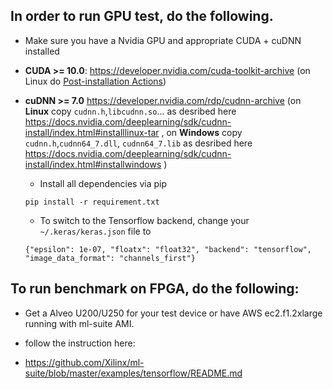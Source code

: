 ## In order to run GPU test, do the following.

  - Make sure you have a Nvidia GPU and appropriate CUDA + cuDNN installed
* **CUDA >= 10.0**: https://developer.nvidia.com/cuda-toolkit-archive (on Linux do [Post-installation Actions](https://docs.nvidia.com/cuda/cuda-installation-guide-linux/index.html#post-installation-actions))

* **cuDNN >= 7.0** https://developer.nvidia.com/rdp/cudnn-archive (on **Linux** copy `cudnn.h`,`libcudnn.so`... as desribed here https://docs.nvidia.com/deeplearning/sdk/cudnn-install/index.html#installlinux-tar , on **Windows** copy `cudnn.h`,`cudnn64_7.dll`, `cudnn64_7.lib` as desribed here https://docs.nvidia.com/deeplearning/sdk/cudnn-install/index.html#installwindows )

  * Install all dependencies via pip
  ```
  pip install -r requirement.txt
  ```
  
  * To switch to the Tensorflow backend, change your `~/.keras/keras.json` file to
  ```
  {"epsilon": 1e-07, "floatx": "float32", "backend": "tensorflow", "image_data_format": "channels_first"}
  ```
  
## To run benchmark on FPGA, do the following:

  - Get a Alveo U200/U250 for your test device or have AWS ec2.f1.2xlarge running with ml-suite AMI.
  
  - follow the instruction here:
  
  * https://github.com/Xilinx/ml-suite/blob/master/examples/tensorflow/README.md
